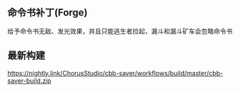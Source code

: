 ## 命令书补丁(Forge)
给予命令书无敌、发光效果，并且只能逃生者捡起，漏斗和漏斗矿车会忽略命令书

## 最新构建
https://nightly.link/ChorusStudio/cbb-saver/workflows/build/master/cbb-saver-build.zip
